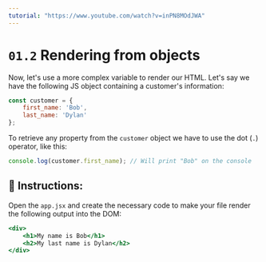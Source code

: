 ```yaml
---
tutorial: "https://www.youtube.com/watch?v=inPN8MOdJWA"
---
```


# `01.2` Rendering from objects

Now, let's use a more complex variable to render our HTML. Let's say we have the following JS object containing a customer's information:

```js
const customer = {
    first_name: 'Bob',
    last_name: 'Dylan'
};
```

To retrieve any property from the `customer` object we have to use the dot (`.`) operator, like this:

```js
console.log(customer.first_name); // Will print "Bob" on the console
```

## 📝 Instructions:

Open the `app.jsx` and create the necessary code to make your file render the following output into the DOM:

```jsx
<div>
    <h1>My name is Bob</h1>
    <h2>My last name is Dylan</h2>
</div>
```
